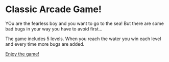 # Classic Arcade Game!
YOu are the fearless boy and you want to go to the sea! 
But there are some bad bugs in your way you have to avoid first...

The game includes 5 levels. 
When you reach the water you win each level and every time more bugs are added.

[Enjoy the game!](https://efatsea.github.io/memory-game/)


